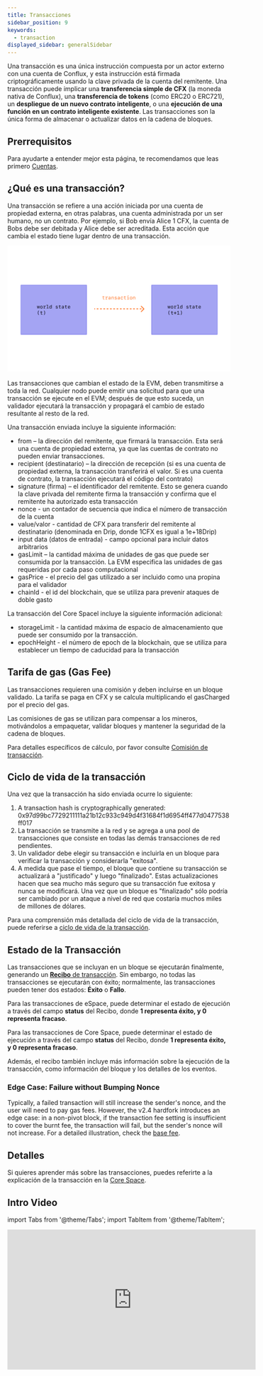 ```yaml
---
title: Transacciones
sidebar_position: 9
keywords:
  - transaction
displayed_sidebar: generalSidebar
---
```


Una transacción es una única instrucción compuesta por un actor externo con una cuenta de Conflux, y esta instrucción está firmada criptográficamente usando la clave privada de la cuenta del remitente. Una transacción puede implicar una **transferencia simple de CFX** (la moneda nativa de Conflux), una **transferencia de tokens** (como ERC20 o ERC721), un **despliegue de un nuevo contrato inteligente**, o una **ejecución de una función en un contrato inteligente existente**. Las transacciones son la única forma de almacenar o actualizar datos en la cadena de bloques.

## Prerrequisitos

Para ayudarte a entender mejor esta página, te recomendamos que leas primero [Cuentas](./accounts.md).

## ¿Qué es una transacción?

Una transacción se refiere a una acción iniciada por una cuenta de propiedad externa, en otras palabras, una cuenta administrada por un ser humano, no un contrato. Por ejemplo, si Bob envía Alice 1 CFX, la cuenta de Bobs debe ser debitada y Alice debe ser acreditada. Esta acción que cambia el estado tiene lugar dentro de una transacción.

![](./img/tx.png)

Las transacciones que cambian el estado de la EVM, deben transmitirse a toda la red. Cualquier nodo puede emitir una solicitud para que una transacción se ejecute en el EVM; después de que esto suceda, un validador ejecutará la transacción y propagará el cambio de estado resultante al resto de la red.

Una transacción enviada incluye la siguiente información:

* from – la dirección del remitente, que firmará la transacción. Esta será una cuenta de propiedad externa, ya que las cuentas de contrato no pueden enviar transacciones.
* recipient (destinatario) – la dirección de recepción (si es una cuenta de propiedad externa, la transacción transferirá el valor. Si es una cuenta de contrato, la transacción ejecutará el código del contrato)
* signature (firma) – el identificador del remitente. Esto se genera cuando la clave privada del remitente firma la transacción y confirma que el remitente ha autorizado esta transacción
* nonce - un contador de secuencia que indica el número de transacción de la cuenta
* value/valor - cantidad de CFX para transferir del remitente al destinatario (denominada en Drip, donde 1CFX es igual a 1e+18Drip)
* input data (datos de entrada) - campo opcional para incluir datos arbitrarios
* gasLimit – la cantidad máxima de unidades de gas que puede ser consumida por la transacción. La EVM especifica las unidades de gas requeridas por cada paso computacional
* gasPrice - el precio del gas utilizado a ser incluido como una propina para el validador
* chainId - el id del blockchain, que se utiliza para prevenir ataques de doble gasto

La transacción del Core Spacel incluye la siguiente información adicional:

* storageLimit - la cantidad máxima de espacio de almacenamiento que puede ser consumido por la transacción.
* epochHeight - el número de epoch de la blockchain, que se utiliza para establecer un tiempo de caducidad para la transacción

## Tarifa de gas (Gas Fee)

Las transacciones requieren una comisión y deben incluirse en un bloque validado. La tarifa se paga en CFX y se calcula multiplicando el gasCharged por el precio del gas.

Las comisiones de gas se utilizan para compensar a los mineros, motivándolos a empaquetar, validar bloques y mantener la seguridad de la cadena de bloques.

Para detalles específicos de cálculo, por favor consulte [Comisión de transacción](./gas.md).

## Ciclo de vida de la transacción

Una vez que la transacción ha sido enviada ocurre lo siguiente:

1. A transaction hash is cryptographically generated: 0x97d99bc7729211111a21b12c933c949d4f31684f1d6954ff477d0477538ff017
2. La transacción se transmite a la red y se agrega a una pool de transacciones que consiste en todas las demás transacciones de red pendientes.
3. Un validador debe elegir su transacción e incluirla en un bloque para verificar la transacción y considerarla "exitosa".
4. A medida que pase el tiempo, el bloque que contiene su transacción se actualizará a "justificado" y luego "finalizado". Estas actualizaciones hacen que sea mucho más seguro que su transacción fue exitosa y nunca se modificará. Una vez que un bloque es "finalizado" sólo podría ser cambiado por un ataque a nivel de red que costaría muchos miles de millones de dólares.

Para una comprensión más detallada del ciclo de vida de la transacción, puede referirse a [ciclo de vida de la transacción](/docs/core/core-space-basics/transactions/lifecycle.md).

## Estado de la Transacción

Las transacciones que se incluyan en un bloque se ejecutarán finalmente, generando un [ **Recibo** de transacción](/docs/core/core-space-basics/transactions/receipt.md). Sin embargo, no todas las transacciones se ejecutarán con éxito; normalmente, las transacciones pueden tener dos estados: **Éxito** o **Fallo**.

Para las transacciones de eSpace, puede determinar el estado de ejecución a través del campo **status** del Recibo, donde **1 representa éxito, y 0 representa fracaso**.

Para las transacciones de Core Space, puede determinar el estado de ejecución a través del campo **status** del Recibo, donde **1 representa éxito, y 0 representa fracaso**.

Además, el recibo también incluye más información sobre la ejecución de la transacción, como información del bloque y los detalles de los eventos.

### Edge Case: Failure without Bumping Nonce

Typically, a failed transaction will still increase the sender's nonce, and the user will need to pay gas fees. However, the v2.4 hardfork introduces an edge case: in a non-pivot block, if the transaction fee setting is insufficient to cover the burnt fee, the transaction will fail, but the sender's nonce will not increase. For a detailed illustration, check the [base fee](./basefee.md#minimum-fee-per-gas-during-transaction-execution).

## Detalles

Si quieres aprender más sobre las transacciones, puedes referirte a la explicación de la transacción en la [Core Space](/docs/core/core-space-basics/transactions/overview.md).

## Intro Video

import Tabs from '@theme/Tabs';
import TabItem from '@theme/TabItem';

<Tabs>
  <TabItem value="youtube" label="Transactions on Conflux Network">
<iframe width="560" height="315" src="https://www.youtube.com/embed/GIeD2khbbXs?si=cTRZo6DalLkLguXi" title="YouTube video player" frameborder="0" allow="accelerometer; autoplay; clipboard-write; encrypted-media; gyroscope; picture-in-picture; web-share" allowfullscreen></iframe>
  </TabItem>
</Tabs>